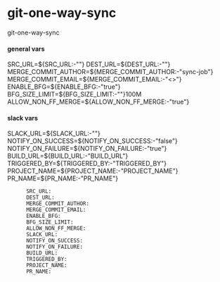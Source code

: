 # git-one-way-sync
git-one-way-sync

#### general vars
SRC_URL=${SRC_URL:-""}
DEST_URL=${DEST_URL:-""} 
MERGE_COMMIT_AUTHOR=${MERGE_COMMIT_AUTHOR:-"sync-job"}
MERGE_COMMIT_EMAIL=${MERGE_COMMIT_EMAIL:-"<>"}
ENABLE_BFG=${ENABLE_BFG:-"true"}
BFG_SIZE_LIMIT=${BFG_SIZE_LIMIT:-""}100M
ALLOW_NON_FF_MERGE=${ALLOW_NON_FF_MERGE:-"true"}

#### slack vars
SLACK_URL=${SLACK_URL:-""}
NOTIFY_ON_SUCCESS=${NOTIFY_ON_SUCCESS:-"false"}
NOTIFY_ON_FAILURE=${NOTIFY_ON_FAILURE:-"true"}
BUILD_URL=${BUILD_URL:-"BUILD_URL"}
TRIGGERED_BY=${TRIGGERED_BY:-"TRIGGERED_BY"}
PROJECT_NAME=${PROJECT_NAME:-"PROJECT_NAME"}
PR_NAME=${PR_NAME:-"PR_NAME"}

          SRC_URL: 
          DEST_URL:  
          MERGE_COMMIT_AUTHOR: 
          MERGE_COMMIT_EMAIL: 
          ENABLE_BFG: 
          BFG_SIZE_LIMIT: 
          ALLOW_NON_FF_MERGE: 
          SLACK_URL: 
          NOTIFY_ON_SUCCESS: 
          NOTIFY_ON_FAILURE: 
          BUILD_URL: 
          TRIGGERED_BY: 
          PROJECT_NAME: 
          PR_NAME: 